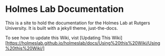# Holmes Lab Documentation

This is a site to hold the documentation for the Holmes Lab at Rutgers University. It is built with a jekyll theme, just-the-docs. 

To see how to update this Wiki, vist [Updating This Wiki][https://holmeslab.github.io/holmeslab/docs/Using%20this%20Wiki/Using%20this%20Wiki/]


